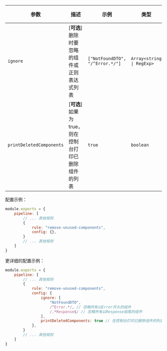 | 参数    | 描述                          | 示例            | 类型              | 默认值 |
| -------- |-----------------------------------|-------------------|------------------------|-----------|
| `ignore`  | [**可选**] 删除时要忽略的组件或正则表达式列表 | `["NotFoundDTO", "/^Error.*/"]` | `Array<string \| RegExp>` | `[]` |
| `printDeletedComponents` | [**可选**] 如果为true，则在控制台打印已删除组件的列表 | `true` | `boolean` | `false` |

配置示例：

```js
module.exports = {
    pipeline: [
        // ... 其他规则
        {
            rule: "remove-unused-components",
            config: {},
        }
        // ... 其他规则
    ]
}
```

更详细的配置示例：

```js
module.exports = {
    pipeline: [
        // ... 其他规则
        {
            rule: "remove-unused-components",
            config: {
                ignore: [
                    "NotFoundDTO",
                    /^Error.*/, // 忽略所有以Error开头的组件
                    /.*Response$/ // 忽略所有以Response结尾的组件
                ],
                printDeletedComponents: true // 在控制台打印已删除组件的列表
            },
        }
        // ... 其他规则
    ]
}
``` 
